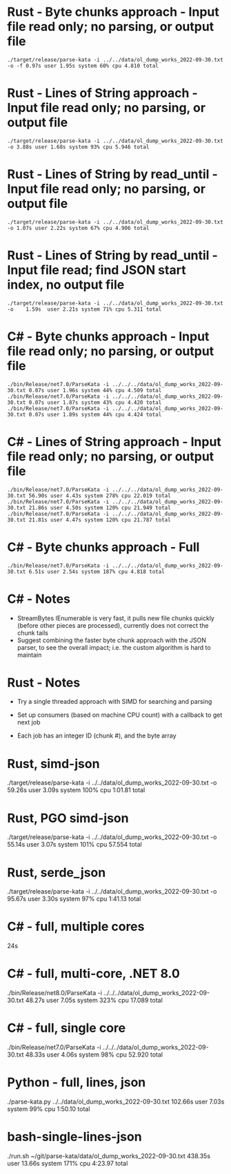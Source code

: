 # Rust - Byte chunks approach - Input file read only; no parsing, or output file

```
./target/release/parse-kata -i ../../data/ol_dump_works_2022-09-30.txt -o -f 0.97s user 1.95s system 60% cpu 4.810 total
```

# Rust - Lines of String approach - Input file read only; no parsing, or output file

```
./target/release/parse-kata -i ../../data/ol_dump_works_2022-09-30.txt -o 3.88s user 1.68s system 93% cpu 5.946 total
```

# Rust - Lines of String by read_until - Input file read only; no parsing, or output file

```
./target/release/parse-kata -i ../../data/ol_dump_works_2022-09-30.txt -o 1.07s user 2.22s system 67% cpu 4.906 total
```

# Rust - Lines of String by read_until - Input file read; find JSON start index, no output file

```
./target/release/parse-kata -i ../../data/ol_dump_works_2022-09-30.txt -o    1.59s  user 2.21s system 71% cpu 5.311 total
```

# C# - Byte chunks approach - Input file read only; no parsing, or output file

```
./bin/Release/net7.0/ParseKata -i ../../../data/ol_dump_works_2022-09-30.txt 0.07s user 1.96s system 44% cpu 4.509 total
./bin/Release/net7.0/ParseKata -i ../../../data/ol_dump_works_2022-09-30.txt 0.07s user 1.87s system 43% cpu 4.420 total
./bin/Release/net7.0/ParseKata -i ../../../data/ol_dump_works_2022-09-30.txt 0.07s user 1.89s system 44% cpu 4.424 total
```

# C# - Lines of String approach - Input file read only; no parsing, or output file

```
./bin/Release/net7.0/ParseKata -i ../../../data/ol_dump_works_2022-09-30.txt 56.90s user 4.43s system 278% cpu 22.019 total
./bin/Release/net7.0/ParseKata -i ../../../data/ol_dump_works_2022-09-30.txt 21.86s user 4.50s system 120% cpu 21.949 total
./bin/Release/net7.0/ParseKata -i ../../../data/ol_dump_works_2022-09-30.txt 21.81s user 4.47s system 120% cpu 21.787 total
```

# C# - Byte chunks approach - Full

```
./bin/Release/net7.0/ParseKata -i ../../../data/ol_dump_works_2022-09-30.txt 6.51s user 2.54s system 187% cpu 4.818 total
```

# C# - Notes

- StreamBytes IEnumerable is very fast, it pulls new file chunks quickly (before other pieces are processed), currently does not correct the chunk tails
- Suggest combining the faster byte chunk approach with the JSON parser, to see the overall impact; i.e. the custom algorithm is hard to maintain

# Rust - Notes

- Try a single threaded approach with SIMD for searching and parsing

- Set up consumers (based on machine CPU count) with a callback to get next job
- Each job has an integer ID (chunk #), and the byte array

# Rust, simd-json

./target/release/parse-kata -i ../../data/ol_dump_works_2022-09-30.txt -o 59.26s user 3.09s system 100% cpu 1:01.81 total

# Rust, PGO simd-json

./target/release/parse-kata -i ../../data/ol_dump_works_2022-09-30.txt -o 55.14s user 3.07s system 101% cpu 57.554 total

# Rust, serde_json

./target/release/parse-kata -i ../../data/ol_dump_works_2022-09-30.txt -o 95.67s user 3.30s system 97% cpu 1:41.13 total

# C# - full, multiple cores

24s

# C# - full, multi-core, .NET 8.0

./bin/Release/net8.0/ParseKata -i ../../../data/ol_dump_works_2022-09-30.txt 48.27s user 7.05s system 323% cpu 17.089 total

# C# - full, single core

./bin/Release/net7.0/ParseKata -i ../../../data/ol_dump_works_2022-09-30.txt 48.33s user 4.06s system 98% cpu 52.920 total

# Python - full, lines, json

./parse-kata.py ../../data/ol_dump_works_2022-09-30.txt 102.66s user 7.03s system 99% cpu 1:50.10 total

# bash-single-lines-json

./run.sh ~/git/parse-kata/data/ol_dump_works_2022-09-30.txt 438.35s user 13.66s system 171% cpu 4:23.97 total
